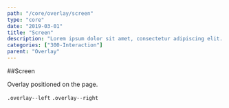 ```yaml
---
path: "/core/overlay/screen"
type: "core"
date: "2019-03-01"
title: "Screen"
description: "Lorem ipsum dolor sit amet, consectetur adipiscing elit. Nunc tempus laoreet leo sit amet iaculis."
categories: ["300-Interaction"]
parent: "Overlay"
---
```


##Screen

Overlay positioned on the page.

`.overlay--left` `.overlay--right`

<demo>
  <demovanilla src="demos/inline/demos/overlay/screen">
  </demovanilla>
</demo>
